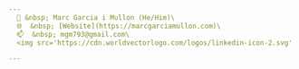 ```yaml
---
  👾 &nbsp; Marc Garcia i Mullon (He/Him)\
  🌐  &nbsp; [Website](https://marcgarciamullon.com)\
  📫  &nbsp; mgm793@gmail.com\
  <img src='https://cdn.worldvectorlogo.com/logos/linkedin-icon-2.svg' height='20px'/> &nbsp; [/marcgarciamullon](https://linkedin.com/in/marcgarciamullon/)

---
```



